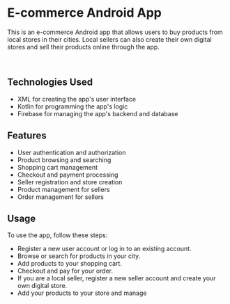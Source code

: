 <h1>E-commerce Android App</h1>
<p>This is an e-commerce Android app that allows users to buy products from local stores in their cities. Local sellers can also create their own digital stores and sell their products online through the app.</p><br>

## Technologies Used
- XML for creating the app's user interface
- Kotlin for programming the app's logic
- Firebase for managing the app's backend and database

## Features
- User authentication and authorization
- Product browsing and searching
- Shopping cart management
- Checkout and payment processing
- Seller registration and store creation
- Product management for sellers
- Order management for sellers

## Usage
To use the app, follow these steps:

- Register a new user account or log in to an existing account.
- Browse or search for products in your city.
- Add products to your shopping cart.
- Checkout and pay for your order.
- If you are a local seller, register a new seller account and create your own digital store.
- Add your products to your store and manage


